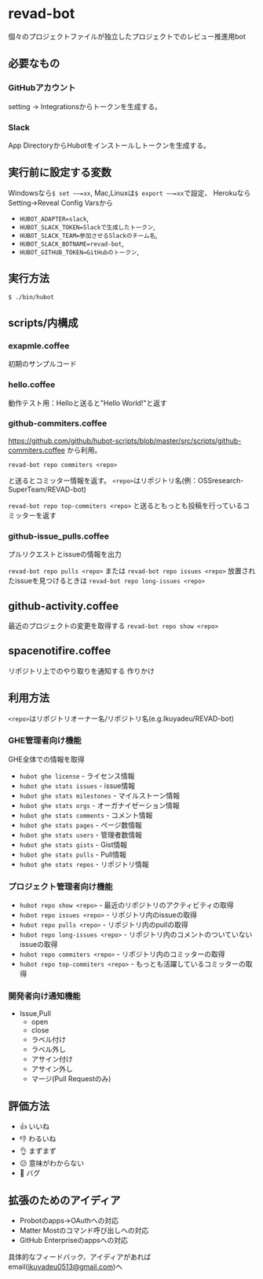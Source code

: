 # revad-bot
個々のプロジェクトファイルが独立したプロジェクトでのレビュー推進用bot

## 必要なもの
### GitHubアカウント
setting -> Integrationsからトークンを生成する。

### Slack
App DirectoryからHubotをインストールしトークンを生成する。

## 実行前に設定する変数
Windowsなら`$ set ~~=xx`,
Mac,Linuxは`$ export ~~=xx`で設定、
HerokuならSetting->Reveal Config Varsから

* `HUBOT_ADAPTER=slack`, 
* `HUBOT_SLACK_TOKEN=Slackで生成したトークン`, 
* `HUBOT_SLACK_TEAM=参加させるSlackのチーム名`, 
* `HUBOT_SLACK_BOTNAME=revad-bot`, 
* `HUBOT_GITHUB_TOKEN=GitHubのトークン`, 

## 実行方法
`$ ./bin/hubot`

## scripts/内構成
### exapmle.coffee
初期のサンプルコード

### hello.coffee
動作テスト用：Helloと送ると"Hello World!"と返す

### github-commiters.coffee
https://github.com/github/hubot-scripts/blob/master/src/scripts/github-commiters.coffee
から利用。

`revad-bot repo commiters <repo>`

と送るとコミッター情報を返す。
`<repo>`はリポジトリ名(例：OSSresearch-SuperTeam/REVAD-bot)

`revad-bot repo top-commiters <repo>`
と送るともっとも投稿を行っているコミッターを返す

### github-issue_pulls.coffee
プルリクエストとissueの情報を出力

`revad-bot repo pulls <repo>`
または
`revad-bot repo issues <repo>`
放置されたissueを見つけるときは
`revad-bot repo long-issues <repo>`

## github-activity.coffee
最近のプロジェクトの変更を取得する
`revad-bot repo show <repo>`

## spacenotifire.coffee
リポジトリ上でのやり取りを通知する
作りかけ

## 利用方法
`<repo>`はリポジトリオーナー名/リポジトリ名(e.g.Ikuyadeu/REVAD-bot)
### GHE管理者向け機能
GHE全体での情報を取得
* `hubot ghe license` - ライセンス情報
* `hubot ghe stats issues` - issue情報
* `hubot ghe stats milestones` - マイルストーン情報
* `hubot ghe stats orgs` - オーガナイゼーション情報
* `hubot ghe stats comments` - コメント情報
* `hubot ghe stats pages` - ページ数情報
* `hubot ghe stats users` - 管理者数情報
* `hubot ghe stats gists` - Gist情報
* `hubot ghe stats pulls` - Pull情報
* `hubot ghe stats repos` - リポジトリ情報

### プロジェクト管理者向け機能
* `hubot repo show <repo>` - 最近のリポジトリのアクティビティの取得
* `hubot repo issues <repo>` - リポジトリ内のissueの取得
* `hubot repo pulls <repo>` - リポジトリ内のpullの取得
* `hubot repo long-issues <repo>` - リポジトリ内のコメントのついていないissueの取得
* `hubot repo commiters <repo>` - リポジトリ内のコミッターの取得
* `hubot repo top-commiters <repo>` - もっとも活躍しているコミッターの取得

### 開発者向け通知機能
* Issue,Pull
    * open
    * close
    * ラベル付け
    * ラベル外し
    * アサイン付け
    * アサイン外し
    * マージ(Pull Requestのみ)

## 評価方法
* :+1: いいね
* :-1: わるいね
* :ok_hand: まずまず
* :confused: 意味がわからない
* :bug: バグ

## 拡張のためのアイディア
* Probotのapps->OAuthへの対応
* Matter Mostのコマンド呼び出しへの対応
* GitHub Enterpriseのappsへの対応

具体的なフィードバック、アイディアがあればemail(ikuyadeu0513@gmail.com)へ